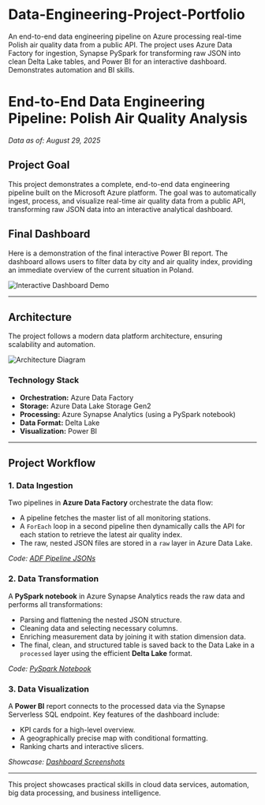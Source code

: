 # Data-Engineering-Project-Portfolio
An end-to-end data engineering pipeline on Azure processing real-time Polish air quality data from a public API. The project uses Azure Data Factory for ingestion, Synapse PySpark for transforming raw JSON into clean Delta Lake tables, and Power BI for an interactive dashboard. Demonstrates automation and BI skills.




# End-to-End Data Engineering Pipeline: Polish Air Quality Analysis

*Data as of: August 29, 2025*

## Project Goal

This project demonstrates a complete, end-to-end data engineering pipeline built on the Microsoft Azure platform. The goal was to automatically ingest, process, and visualize real-time air quality data from a public API, transforming raw JSON data into an interactive analytical dashboard.

## Final Dashboard

Here is a demonstration of the final interactive Power BI report. The dashboard allows users to filter data by city and air quality index, providing an immediate overview of the current situation in Poland.

![Interactive Dashboard Demo](showcase/PBI_report.gif)

---

## Architecture

The project follows a modern data platform architecture, ensuring scalability and automation.

![Architecture Diagram](/showcase/)  


### Technology Stack
* **Orchestration:** Azure Data Factory
* **Storage:** Azure Data Lake Storage Gen2
* **Processing:** Azure Synapse Analytics (using a PySpark notebook)
* **Data Format:** Delta Lake
* **Visualization:** Power BI

---

## Project Workflow

### 1. Data Ingestion
Two pipelines in **Azure Data Factory** orchestrate the data flow:
* A pipeline fetches the master list of all monitoring stations.
* A `ForEach` loop in a second pipeline then dynamically calls the API for each station to retrieve the latest air quality index.
* The raw, nested JSON files are stored in a `raw` layer in Azure Data Lake.

*Code: [ADF Pipeline JSONs](/adf-pipelines/)*

### 2. Data Transformation
A **PySpark notebook** in Azure Synapse Analytics reads the raw data and performs all transformations:
* Parsing and flattening the nested JSON structure.
* Cleaning data and selecting necessary columns.
* Enriching measurement data by joining it with station dimension data.
* The final, clean, and structured table is saved back to the Data Lake in a `processed` layer using the efficient **Delta Lake** format.

*Code: [PySpark Notebook](/synapse-notebook/)*

### 3. Data Visualization
A **Power BI** report connects to the processed data via the Synapse Serverless SQL endpoint. Key features of the dashboard include:
* KPI cards for a high-level overview.
* A geographically precise map with conditional formatting.
* Ranking charts and interactive slicers.

*Showcase: [Dashboard Screenshots](/showcase/)*

---

This project showcases practical skills in cloud data services, automation, big data processing, and business intelligence.
